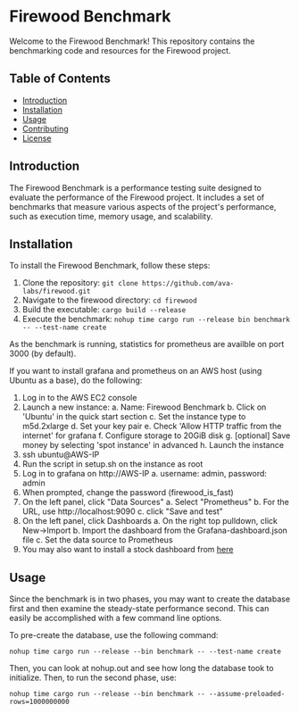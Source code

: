 # Firewood Benchmark

Welcome to the Firewood Benchmark! This repository contains the benchmarking code and resources for the Firewood project.

## Table of Contents
- [Introduction](#introduction)
- [Installation](#installation)
- [Usage](#usage)
- [Contributing](#contributing)
- [License](#license)

## Introduction
The Firewood Benchmark is a performance testing suite designed to evaluate the performance of the Firewood project. It includes a set of benchmarks that measure various aspects of the project's performance, such as execution time, memory usage, and scalability.

## Installation
To install the Firewood Benchmark, follow these steps:

1. Clone the repository: `git clone https://github.com/ava-labs/firewood.git`
2. Navigate to the firewood directory: `cd firewood`
3. Build the executable: `cargo build --release`
4. Execute the benchmark: `nohup time cargo run --release bin benchmark -- --test-name create`

As the benchmark is running, statistics for prometheus are availble on port 3000 (by default).

If you want to install grafana and prometheus on an AWS host (using Ubuntu as a base), do the following:

1. Log in to the AWS EC2 console
2. Launch a new instance:
  a. Name: Firewood Benchmark
  b. Click on 'Ubuntu' in the quick start section
  c. Set the instance type to m5d.2xlarge
  d. Set your key pair
  e. Check 'Allow HTTP traffic from the internet' for grafana
  f. Configure storage to 20GiB disk
  g. [optional] Save money by selecting 'spot instance' in advanced
  h. Launch the instance
3. ssh ubuntu@AWS-IP
4. Run the script in setup.sh on the instance as root
5. Log in to grafana on http://AWS-IP
  a. username: admin, password: admin
6. When prompted, change the password (firewood_is_fast)
7. On the left panel, click "Data Sources"
  a. Select "Prometheus"
  b. For the URL, use http://localhost:9090
  c. click "Save and test"
8. On the left panel, click Dashboards
  a. On the right top pulldown, click New->Import
  b. Import the dashboard from the Grafana-dashboard.json file
  c. Set the data source to Prometheus
9. You may also want to install a stock dashboard from [here](https://grafana.com/grafana/dashboards/1860-node-exporter-full/)

## Usage
Since the benchmark is in two phases, you may want to create the database first and then
examine the steady-state performance second. This can easily be accomplished with a few
command line options.

To pre-create the database, use the following command:

```
nohup time cargo run --release --bin benchmark -- --test-name create
```

Then, you can look at nohup.out and see how long the database took to initialize. Then, to run
the second phase, use:

```
nohup time cargo run --release --bin benchmark -- --assume-preloaded-rows=1000000000
```
